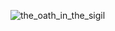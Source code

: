 ![the_oath_in_the_sigil](https://github.com/user-attachments/assets/8b30a323-0076-4377-bcf1-c1b1b64e603c)
